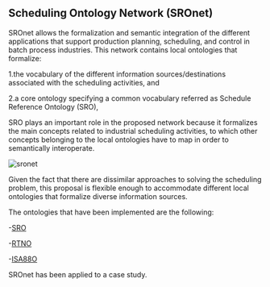 ## Scheduling Ontology Network (SROnet)

SROnet allows the formalization and semantic integration of the different applications that support production planning, scheduling, and control in batch process industries. This network contains local ontologies that formalize:

1.the vocabulary of the different information sources/destinations associated with the scheduling activities, and 

2.a core ontology specifying a common vocabulary referred as Schedule Reference Ontology (SRO),
 
 
SRO plays an important role in the proposed network because it formalizes the main concepts related to industrial scheduling activities, to which other concepts belonging to the local ontologies have to map in order to semantically interoperate.  
 
 
![sronet](https://user-images.githubusercontent.com/20926680/115443043-1fecda00-a1e9-11eb-9f56-010b33c7053b.gif)


Given the fact that there are dissimilar approaches to solving the scheduling problem, this proposal is flexible enough to accommodate different local ontologies that formalize diverse information sources.

The ontologies that have been implemented are the following:

-[SRO](https://github.com/mvegetti/Scheduling-Ontology-Network-/blob/master/docs/sro_doc.md)

-[RTNO](https://github.com/mvegetti/Scheduling-Ontology-Network-/blob/master/docs/rtno_doc.md)

-[ISA88O](https://github.com/mvegetti/Scheduling-Ontology-Network-/blob/master/docs/isa88o_doc.md)


SROnet has been applied to a case study. 

